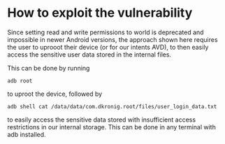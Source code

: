 # How to exploit the vulnerability 

Since setting read and write permissions to world is deprecated and impossible in newer Android versions, the approach shown here requires the user to uprooot their device 
(or for our intents AVD), to then easily access the sensitive user data stored in the internal files.

This can be done by running 

``
adb root
``

to uproot the device, followed by 

``
adb shell cat /data/data/com.dkronig.root/files/user_login_data.txt
``

to easily access the sensitive data stored with insufficient access restrictions in our internal storage. This can be done in any terminal with adb installed.
